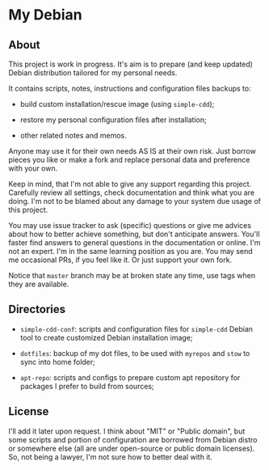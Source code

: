 # My Debian

## About

This project is work in progress. It's aim is to prepare (and keep updated)
Debian distribution tailored for my personal needs.

It contains scripts, notes, instructions and configuration files backups to:

- build custom installation/rescue image (using `simple-cdd`);

- restore my personal configuration files after installation;

- other related notes and memos.

Anyone may use it for their own needs AS IS at their own risk. Just borrow
pieces you like or make a fork and replace personal data and preference with
your own.

Keep in mind, that I'm not able to give any support regarding this project.
Carefully review all settings, check documentation and think what you are
doing. I'm not to be blamed about any damage to your system due usage of this
project.

You may use issue tracker to ask (specific) questions or give me advices about
how to better achieve something, but don't anticipate answers. You'll faster
find answers to general questions in the documentation or online. I'm not an
expert. I'm in the same learning position as you are. You may send me
occasional PRs, if you feel like it. Or just support your own fork.

Notice that `master` branch may be at broken state any time, use tags when
they are available.

## Directories

- `simple-cdd-conf`: scripts and configuration files for `simple-cdd` Debian
  tool to create customized Debian installation image;

- `dotfiles`: backup of my dot files, to be used with `myrepos` and `stow` to
  sync into home folder;

- `apt-repo`: scripts and configs to prepare custom apt repository for packages
  I prefer to build from sources;

## License

I'll add it later upon request. I think about "MIT" or "Public domain", but
some scripts and portion of configuration are borrowed from Debian distro or
somewhere else (all are under open-source or public domain licenses). So, not
being a lawyer, I'm not sure how to better deal with it.
